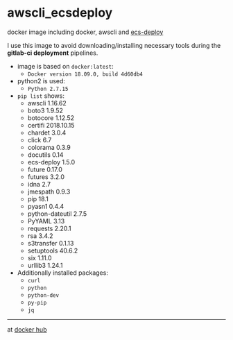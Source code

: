 # awscli_ecsdeploy
docker image including docker, awscli and [ecs-deploy](https://github.com/fabfuel/ecs-deploy/releases)

I use this image to avoid downloading/installing necessary tools during the **gitlab-ci deployment** pipelines.

* image is based on `docker:latest`:
  - `Docker version 18.09.0, build 4d60db4`
* python2 is used:
  - `Python 2.7.15`
* `pip list` shows:
  - awscli          1.16.62
  - boto3           1.9.52
  - botocore        1.12.52
  - certifi         2018.10.15
  - chardet         3.0.4
  - click           6.7
  - colorama        0.3.9
  - docutils        0.14
  - ecs-deploy      1.5.0
  - future          0.17.0
  - futures         3.2.0
  - idna            2.7
  - jmespath        0.9.3
  - pip             18.1
  - pyasn1          0.4.4
  - python-dateutil 2.7.5
  - PyYAML          3.13
  - requests        2.20.1
  - rsa             3.4.2
  - s3transfer      0.1.13
  - setuptools      40.6.2
  - six             1.11.0
  - urllib3         1.24.1
* Additionally installed packages:
  - `curl`
  - `python`
  - `python-dev`
  - `py-pip`
  - `jq`

---

at [docker hub](https://hub.docker.com/r/normoes/awscli_ecsdeploy/)
